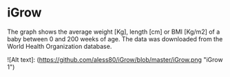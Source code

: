 # iGrow
The graph shows the average weight [Kg], length [cm] or BMI [Kg/m2] of a baby between 0 and 200 weeks of age. The data was downloaded from the World Health Organization database. 


![Alt text]: (https://github.com/aless80/iGrow/blob/master/iGrow.png "iGrow 1")

